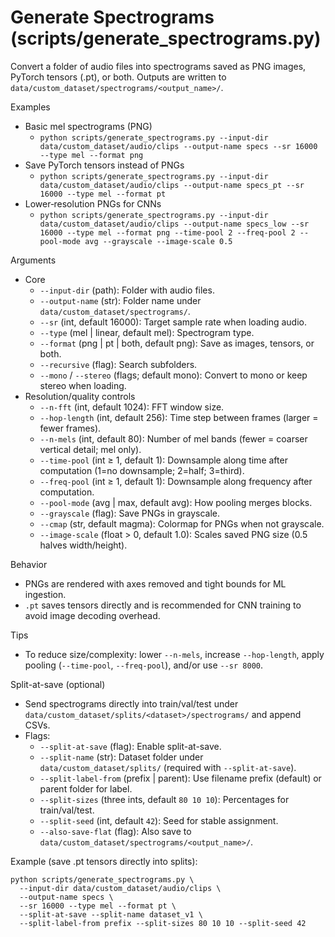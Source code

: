 # Generate Spectrograms (scripts/generate_spectrograms.py)

Convert a folder of audio files into spectrograms saved as PNG images, PyTorch tensors (.pt), or both. Outputs are written to `data/custom_dataset/spectrograms/<output_name>/`.

Examples
- Basic mel spectrograms (PNG)
  - `python scripts/generate_spectrograms.py --input-dir data/custom_dataset/audio/clips --output-name specs --sr 16000 --type mel --format png`
- Save PyTorch tensors instead of PNGs
  - `python scripts/generate_spectrograms.py --input-dir data/custom_dataset/audio/clips --output-name specs_pt --sr 16000 --type mel --format pt`
- Lower‑resolution PNGs for CNNs
  - `python scripts/generate_spectrograms.py --input-dir data/custom_dataset/audio/clips --output-name specs_low --sr 16000 --type mel --format png --time-pool 2 --freq-pool 2 --pool-mode avg --grayscale --image-scale 0.5`

Arguments
- Core
  - `--input-dir` (path): Folder with audio files.
  - `--output-name` (str): Folder name under `data/custom_dataset/spectrograms/`.
  - `--sr` (int, default 16000): Target sample rate when loading audio.
  - `--type` (mel | linear, default mel): Spectrogram type.
  - `--format` (png | pt | both, default png): Save as images, tensors, or both.
  - `--recursive` (flag): Search subfolders.
  - `--mono` / `--stereo` (flags; default mono): Convert to mono or keep stereo when loading.
- Resolution/quality controls
  - `--n-fft` (int, default 1024): FFT window size.
  - `--hop-length` (int, default 256): Time step between frames (larger = fewer frames).
  - `--n-mels` (int, default 80): Number of mel bands (fewer = coarser vertical detail; mel only).
  - `--time-pool` (int ≥ 1, default 1): Downsample along time after computation (1=no downsample; 2=half; 3=third).
  - `--freq-pool` (int ≥ 1, default 1): Downsample along frequency after computation.
  - `--pool-mode` (avg | max, default avg): How pooling merges blocks.
  - `--grayscale` (flag): Save PNGs in grayscale.
  - `--cmap` (str, default magma): Colormap for PNGs when not grayscale.
  - `--image-scale` (float > 0, default 1.0): Scales saved PNG size (0.5 halves width/height).

Behavior
- PNGs are rendered with axes removed and tight bounds for ML ingestion.
- `.pt` saves tensors directly and is recommended for CNN training to avoid image decoding overhead.

Tips
- To reduce size/complexity: lower `--n-mels`, increase `--hop-length`, apply pooling (`--time-pool`, `--freq-pool`), and/or use `--sr 8000`.

Split-at-save (optional)
- Send spectrograms directly into train/val/test under `data/custom_dataset/splits/<dataset>/spectrograms/` and append CSVs.
- Flags:
  - `--split-at-save` (flag): Enable split-at-save.
  - `--split-name` (str): Dataset folder under `data/custom_dataset/splits/` (required with `--split-at-save`).
  - `--split-label-from` (prefix | parent): Use filename prefix (default) or parent folder for label.
  - `--split-sizes` (three ints, default `80 10 10`): Percentages for train/val/test.
  - `--split-seed` (int, default `42`): Seed for stable assignment.
  - `--also-save-flat` (flag): Also save to `data/custom_dataset/spectrograms/<output_name>/`.

Example (save .pt tensors directly into splits):
```
python scripts/generate_spectrograms.py \
  --input-dir data/custom_dataset/audio/clips \
  --output-name specs \
  --sr 16000 --type mel --format pt \
  --split-at-save --split-name dataset_v1 \
  --split-label-from prefix --split-sizes 80 10 10 --split-seed 42
```
